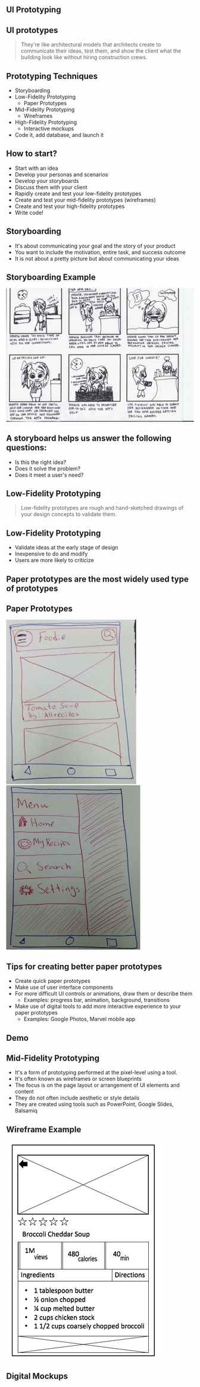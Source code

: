 ## UI Prototyping


## UI prototypes

> They're like architectural models that architects create to communicate their ideas, test them, and show the client what the building look like without hiring construction crews.


## Prototyping Techniques
- Storyboarding
- Low-Fidelity Prototyping
  - Paper Prototypes
- Mid-Fidelity Prototyping
  - Wireframes
- High-Fidelity Prototyping
  - Interactive mockups
- Code it, add database, and launch it


## How to start?
- Start with an idea
- Develop your personas and scenarios
- Develop your storyboards
- Discuss them with your client
- Rapidly create and test your low-fidelity prototypes
- Create and test your mid-fidelity prototypes (wireframes)
- Create and test your high-fidelity prototypes
- Write code!


## Storyboarding
- It's about communicating your goal and the story of your product
- You want to include the motivation, entire task, and success outcome
- It is not about a pretty picture but about communicating your ideas


## Storyboarding Example
![Storyboard example](./images/Storyboard.jpeg)


## A storyboard helps us answer the following questions:
- Is this the right idea?
- Does it solve the problem?
- Does it meet a user's need?


## Low-Fidelity Prototyping

> Low-fidelity prototypes are rough and hand-sketched drawings of your design concepts to validate them.


## Low-Fidelity Prototyping
- Validate ideas at the early stage of design
- Inexpensive to do and modify
- Users are more likely to criticize


## Paper prototypes are the most widely used type of prototypes


## Paper Prototypes

![paper prototype example](./images/paper_prototype_1.jpg)
![paper prototype example](./images/paper_prototype_2.jpg)


## Tips for creating better paper prototypes
- Create quick paper prototypes
- Make use of user interface components
- For more difficult UI controls or animations, draw them or describe them
  - Examples: progress bar, animation, background, transitions
- Make use of digital tools to add more interactive experience to your paper prototypes
  - Examples: Google Photos, Marvel mobile app


## Demo


## Mid-Fidelity Prototyping
- It's a form of prototyping performed at the pixel-level using a tool.
- It's often known as wireframes or screen blueprints
- The focus is on the page layout or arrangement of UI elements and content
- They do not often include aesthetic or style details
- They are created using tools such as PowerPoint, Google Slides, Balsamiq


## Wireframe Example
![paper prototype example](./images/wireframing.png)


## Digital Mockups